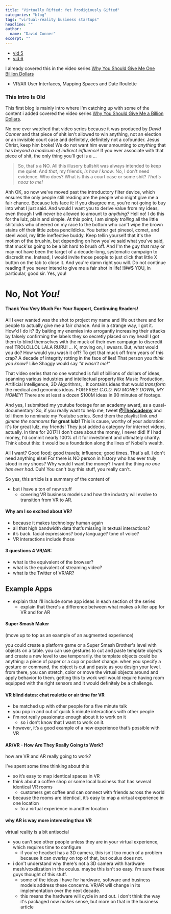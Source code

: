 ```yaml
---
title: "Virtually Rifted: Yet Prodigiously Gifted"
categories: "blog"
tags: "virtual-reality business startups"
headline: ""
author:
  name: "David Conner"
excerpt: ""
---
```



- [vid 5](https://www.youtube.com/watch?v=hBAINyOzXVY&list=PLEJEA9mYfeKjEbBxmiHEHpLcqnx5DIrYr&index=5)
- [vid 6](https://www.youtube.com/watch?v=kBtIkCUb8qI&list=PLEJEA9mYfeKjEbBxmiHEHpLcqnx5DIrYr&index=6)

I already covered this in the video series
[Why You Should Give Me One Billion Dollars](https://www.youtube.com/playlist?list=PLEJEA9mYfeKjEbBxmiHEHpLcqnx5DIrYr)

- VR/AR User Interfaces, Mapping Spaces and Date Roulette

### This Intro Is Old

This first blog is mainly intro where I'm catching up with some of the
content i added covered the video series
[Why You Should Give Me a Billion Dollars](https://www.youtube.com/playlist?list=PLEJEA9mYfeKjEbBxmiHEHpLcqnx5DIrYr).

No one ever watched that video series because it was produced by
*David Conner* and that piece of shit isn't allowed to win anything,
not an election or an invisible court case and definitely, definitely
not a cofounder. Jesus Christ, keep him broke! We do not want him ever
amounting to *anything* that has *beyond a modicum of indirect
influence!* If you ever associate with that piece of shit, the only
thing you'll get is a ...

> So, that's a NO. All this illusory bullshit was always intended to
> keep me quiet. And *that*, my friends, _is_ *how I know*. No, I don't
> need evidence. Who does? What is this a court case or some shit?
> *That's nooz to me!*

Ahh OK, so now we've moved past the introductory filter device, which
ensures the only people still reading are the people who might give me
a fair chance. Because lets face it: if you disagree me, you're not
going to buy into what I just said. And would I want you to derive
value from my ideas, even though I will never be allowed to amount to
*anything?* Hell no! I do this for the lulz, plain and simple. At this
point, I am simply *trolling* all the little shitdicks who cheered on my
race to the bottom who can't wipe the brown stains off their little
zebra pencildicks. You better get pinesol, comet, and steel wool, my
little ineffective buddy. Keep tellin yourself that it's the motion of
the brushin, but depending on how you've said what you've said, that
muck'ss going to be a bit hard to brush off. And I'm the guy that may
or may not have been the target of a decade-long, systematic campaign
to discredit me. Instead, I would invite those people to just click
that little X button on the tab to close it. And you're damn right you
will. Do not continue reading if you never intend to give me a fair
shot in life!  !@#$ YOU, in particular, good sir. Yes, you!

# No, Not *You!*

#### Thank You Very Much For Your Support, Continuing Readers!

All I ever wanted was the shot to project my name and life out there
and for people to actually give me a fair chance. And in a strange
way, I got it. How'd I do it? By baiting my enemies into arrogantly
increasing their attacks by falsely confirming the labels they so
secretly placed on my head! I got them to blind themselves with the
muck of their own campaign to discredit me! TROLOLLOL LALA RURU!
... K, moving on, I swears. But, what would you do? How would you wash
it off? To get that muck off from years of this crap? A decade of
integrity rotting in the face of lies! That person *you think you
know?* Like Shaggy would say *"it wasn't me!"*

That video series that no one watched is full of billions of dollars
of ideas, spanning various industries and intellectual property like
Music Production, Artificial Intelligence, 3D Algorithms, . It
contains ideas that would *transform* the medical and genomics ideas.
FOR FREE! *C.O.D. NO MONEY DOWN, MY HOMEY!* There are at least a dozen
$100M ideas in 90 minutes of footage.

And yes, I submitted my youtube footage for an academy award, as a
quasi-documentary!  So, if you really want to help me, tweet
**[@TheAcademy](https://twitter.com/TheAcademy)** and tell them to
nominate my Youtube series. Send them the playlist link *and gimme the
nomnoms* **for great lulz!** This is cause, worthy of your adoration:
it's for great lulz, my friends! They just added a category for
internet videos, actually. In time for 2017! I don't care about the
money, I never did! If I had money, I'd commit nearly 100% of it for
investment and ultimately charity. Think about this: it would be a
foundation along the lines of Nobel's wealth.

All I want? Good food; good travels; influence; good times. That's
all. I don't need anything else! For there is NO person in history who
has ever truly stood in my shoes? Why would I want the money? I want
the thing *no one has ever had*. Duh! You can't buy this stuff, you
really can't.

So yes, this article is a summary of the content of

- but i have a ton of new stuff
  - covering VR business models and how the industry will evolve to
    transition from VR to AR.

#### Why am I so excited about VR?

- because it makes technology human again
- all that high bandwidth data that’s missing in textual interactions?
- it’s back.  facial expressions? body language? tone of voice?
- VR interactions include those

#### 3 questions 4 VR/AR:

- what is the equivalent of the browser?
- what is the equivalent of streaming video?
- what is the Twitter of VR/AR?

## Example Apps

- explain that I'll include some app ideas in each section of the
  series
  - explain that there's a difference between what makes a killer app
    for VR and for AR


#### Super Smash Maker

(move up to top as an example of an augmented experience)

you could create a platform game or a Super Smash Brother's level with
objects on a table. you can use gestures to cut and paste template
objects and create a new level to use temporarily. the template
objects could be anything: a piece of paper or a cup or pocket
change. when you specify a gesture or command, the object is cut and
paste as you design your level. from there, you can stretch, color or
move the virtual objects around and apply behavior to them. getting
this to work well would require having room equipped with the right
sensors and it would definitely be a challenge.

#### VR blind dates: chat roulette or air time for VR

- be matched up with other people for a five minute talk
- you pop in and out of quick 5 minute interactions with other
    people
- i'm not really passionate enough about it to work on it
  - so i don’t know that I want to work on it.
- however, it’s a good example of a new experience that’s possible with VR

#### AR/VR - How Are They Really Going to Work?

how are VR and AR really going to work?

I’ve spent some time thinking about this
- so it’s easy to map identical spaces in VR
- think about a coffee shop or some local business that has several
  identical VR rooms
  - customers get coffee and can connect with friends across the world
- because the rooms are identical, it’s easy to map a virtual
  experience in one location
  - to a virtual experience in another location

#### why AR is way more interesting than VR

virtual reality is a bit antisocial
- you can't see other people unless they are in your virtual
  experience, which requires time to configure
  - if you're headset has a 3D camera, this isn't too much of a
    problem because it can overlay on top of that, but oculus does
    not.
- i don't understand why there's not a 3D camera with hardware
  mesh/voxelization in the oculus. maybe this isn't so easy. i'm sure
  these guys thought of this stuff.
  - some of the ideas i have for hardware, software and business
    models address these concerns. VR/AR will change in its
    implementation over the next decade.
  - this means the hardware will cycle in and out. i don't think the
    way it's packaged now makes sense, but more on that in the
    business article
